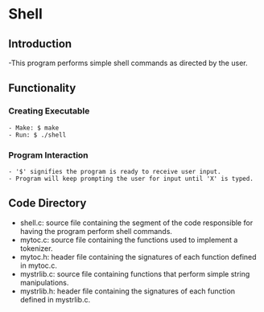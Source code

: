 # Shell

## Introduction
  -This program performs simple shell commands as directed by the user. 
## Functionality
  ### Creating Executable
    - Make: $ make
    - Run: $ ./shell
  ### Program Interaction
    - '$' signifies the program is ready to receive user input.
    - Program will keep prompting the user for input until 'X' is typed.
## Code Directory
  - shell.c: source file containing the segment of the code responsible for having the program perform shell commands.
  - mytoc.c: source file containing the functions used to implement a tokenizer.
  - mytoc.h: header file containing the signatures of each function defined in mytoc.c.
  - mystrlib.c: source file containing functions that perform simple string manipulations. 
  - mystrlib.h: header file containing the signatures of each function defined in mystrlib.c.

